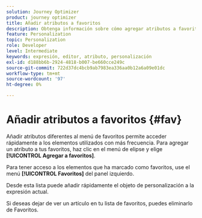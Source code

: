 ```yaml
---
solution: Journey Optimizer
product: journey optimizer
title: Añadir atributos a favoritos
description: Obtenga información sobre cómo agregar atributos a favoritos.
feature: Personalization
topic: Personalization
role: Developer
level: Intermediate
keywords: expresión, editor, atributo, personalización
exl-id: d188bb6b-2924-4818-b007-be660cce249c
source-git-commit: 722d37dc4bcb9ab7983ea336aa0b12a6a09e01dc
workflow-type: tm+mt
source-wordcount: '97'
ht-degree: 0%

---
```


# Añadir atributos a favoritos {#fav}

Añadir atributos diferentes al menú de favoritos permite acceder rápidamente a los elementos utilizados con más frecuencia. Para agregar un atributo a tus favoritos, haz clic en el menú de elipse y elige **[!UICONTROL Agregar a favoritos]**.

<!--
![](assets/favorite-option.png)
-->

Para tener acceso a los elementos que ha marcado como favoritos, use el menú **[!UICONTROL Favoritos]** del panel izquierdo.

Desde esta lista puede añadir rápidamente el objeto de personalización a la expresión actual.

<!--
![](assets/favorite-list.png)
-->

Si deseas dejar de ver un artículo en tu lista de favoritos, puedes eliminarlo de Favoritos.

<!--
![](assets/favorite-remove.png)
-->
